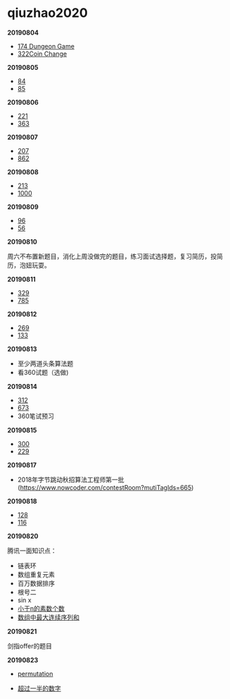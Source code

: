 # qiuzhao2020

**20190804**

- [174 Dungeon Game](https://leetcode.com/problems/dungeon-game/)
- [322Coin Change](https://leetcode.com/problems/coin-change/)

**20190805**

* [84](https://leetcode.com/problems/largest-rectangle-in-histogram/)
* [85](https://leetcode.com/problems/maximal-rectangle/)

**20190806**

* [221](https://leetcode.com/problems/maximal-square/)
* [363](https://leetcode.com/problems/max-sum-of-rectangle-no-larger-than-k/)

**20190807**

* [207](https://leetcode.com/problems/course-schedule/)
* [862](https://leetcode.com/problems/shortest-subarray-with-sum-at-least-k)

**20190808**

- [213](https://leetcode.com/problems/house-robber-ii/)
- [1000](https://leetcode.com/problems/minimum-cost-to-merge-stones/)

**20190809**

- [96](https://leetcode.com/problems/unique-binary-search-trees/)
- [56](https://leetcode.com/problems/merge-intervals/)

**20190810**

周六不布置新题目，消化上周没做完的题目，练习面试选择题，复习简历，投简历，泡妞玩耍。

**20190811**

- [329](https://leetcode.com/problems/longest-increasing-path-in-a-matrix/)
- [785](https://leetcode.com/problems/is-graph-bipartite/)

**20190812**

- [269](https://leetcode.com/problems/alien-dictionary/)
- [133](https://leetcode.com/problems/clone-graph/)

**20190813**

- 至少两道头条算法题
- 看360试题（选做)

**20190814**

* [312](https://leetcode.com/problems/burst-balloons/)
* [673](https://leetcode.com/problems/number-of-longest-increasing-subsequence/)
* 360笔试预习

**20190815**

* [300](https://leetcode.com/problems/longest-increasing-subsequence/)
* [229](https://leetcode.com/problems/majority-element-ii/)

**20190817**

* 2018年字节跳动秋招算法工程师第一批(https://www.nowcoder.com/contestRoom?mutiTagIds=665)

**20190818**

* [128](https://leetcode.com/problems/longest-consecutive-sequence/)
* [116](https://leetcode.com/problems/populating-next-right-pointers-in-each-node/)

**20190820**

腾讯一面知识点：

* 链表环
* 数组重复元素
* 百万数据排序
* 根号二
* sin x
* [小于n的素数个数](https://leetcode.com/problems/count-primes/)
* [数组中最大连续序列和](https://leetcode.com/problems/maximum-subarray/)

**20190821**

剑指offer的题目

**20190823**

* [permutation](https://www.nowcoder.com/practice/fe6b651b66ae47d7acce78ffdd9a96c7?tpId=13&tqId=11180&tPage=2&rp=2&ru=%2Fta%2Fcoding-interviews&qru=%2Fta%2Fcoding-interviews%2Fquestion-ranking)

* [超过一半的数字](https://www.nowcoder.com/practice/e8a1b01a2df14cb2b228b30ee6a92163?tpId=13&tqId=11181&tPage=2&rp=2&ru=%2Fta%2Fcoding-interviews&qru=%2Fta%2Fcoding-interviews%2Fquestion-ranking)


